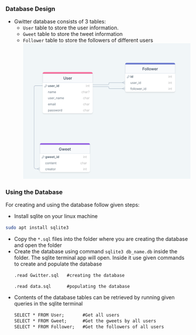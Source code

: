 ### Database Design
- Gwitter database consists of 3 tables:
  - `User` table to store the user information.  
  - `Gweet` table to store the tweet information
  - `Follower` table to store the followers of different users
  ![database erd diagram](./erd.png)

### Using the Database
For creating and using the database follow given steps:
- Install sqlite on your linux machine
```bash
sudo apt install sqlite3
```
- Copy the `*.sql` files into the folder where you are creating the database and open the folder
- Create the database using command `sqlite3 db_name.db` inside the folder. The sqlite terminal app will open.
  Inside it use given commands to create and populate the database
  ```sqlite3
  .read Gwitter.sql   #creating the database
  ```
  ```sqlite3
  .read data.sql      #populating the database
  ```
- Contents of the database tables can be retrieved by running given queries in the sqlite terminal
  ```sqlite3
  SELECT * FROM User;       #Get all users
  SELECT * FROM Gweet;      #Get the gweets by all users
  SELECT * FROM Follower;   #Get the followers of all users
  ``` 